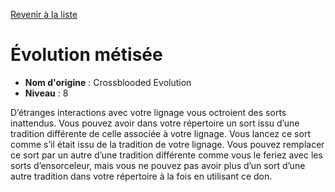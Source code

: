 [Revenir à la liste](..)

# Évolution métisée

 * **Nom d'origine** : Crossblooded Evolution
 * **Niveau** : 8


<p>D’étranges interactions avec votre lignage vous octroient des sorts inattendus. Vous pouvez avoir dans votre répertoire un sort issu d’une tradition différente de celle associée à votre lignage. Vous lancez ce sort comme s’il était issu de la tradition de votre lignage. Vous pouvez remplacer ce sort par un autre d’une tradition différente comme vous le feriez avec les sorts d’ensorceleur, mais vous ne pouvez pas avoir plus d’un sort d’une autre tradition dans votre répertoire à la fois en utilisant ce don.</p>